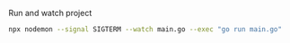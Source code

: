 Run and watch project

```sh
npx nodemon --signal SIGTERM --watch main.go --exec "go run main.go"
```
